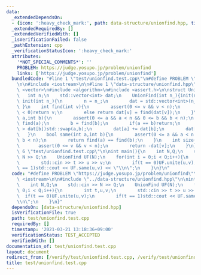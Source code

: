 ```yaml
---
data:
  _extendedDependsOn:
  - {icon: ':heavy_check_mark:', path: data-structure/unionfind.hpp, title: data-structure/unionfind.hpp}
  _extendedRequiredBy: []
  _extendedVerifiedWith: []
  _isVerificationFailed: false
  _pathExtension: cpp
  _verificationStatusIcon: ':heavy_check_mark:'
  attributes:
    '*NOT_SPECIAL_COMMENTS*': ''
    PROBLEM: https://judge.yosupo.jp/problem/unionfind
    links: ['https://judge.yosupo.jp/problem/unionfind']
  bundledCode: "#line 1 \"test/unionfind.test.cpp\"\n#define PROBLEM \"https://judge.yosupo.jp/problem/unionfind\"\
    \n\n#include <iostream>\n\n#line 1 \"data-structure/unionfind.hpp\"\n\n\n\n#include\
    \ <vector>\n#include <algorithm>\n#include <assert.h>\n\nstruct UnionFind{\n \
    \   int n;\n    std::vector<int> dat;\n    UnionFind(int n_){init(n_);}\n    void\
    \ init(int n_){\n        n = n_;\n        dat = std::vector<int>(n_,-1);\n   \
    \ }\n    int find(int v){\n        assert(0 <= v && v < n);\n        if(dat[v]\
    \ < 0)return v;\n        else return dat[v] = find(dat[v]);\n    }\n    void unite(int\
    \ a,int b){\n        assert(0 <= a && a < n && 0 <= b && b < n);\n        a =\
    \ find(a);\n        b = find(b);\n        if(a == b)return;\n        if(dat[a]\
    \ > dat[b])std::swap(a,b);\n        dat[a] += dat[b];\n        dat[b] = a;\n \
    \   }\n    bool same(int a,int b){\n        assert(0 <= a && a < n && 0 <= b &&\
    \ b < n);\n        return find(a) == find(b);\n    }\n    int size(int v){\n \
    \       assert(0 <= v && v < n);\n        return -dat[v];\n    }\n};\n\n\n#line\
    \ 6 \"test/unionfind.test.cpp\"\n\nint main(){\n    int N,Q;\n    std::cin >>\
    \ N >> Q;\n    UnionFind UF(N);\n    for(int i = 0;i < Q;i++){\n        int t,u,v;\n\
    \        std::cin >> t >> u >> v;\n        if(t == 0)UF.unite(u,v);\n        if(t\
    \ == 1)std::cout << UF.same(u,v) << \"\\n\";\n    }\n}\n"
  code: "#define PROBLEM \"https://judge.yosupo.jp/problem/unionfind\"\n\n#include\
    \ <iostream>\n\n#include \"../data-structure/unionfind.hpp\"\n\nint main(){\n\
    \    int N,Q;\n    std::cin >> N >> Q;\n    UnionFind UF(N);\n    for(int i =\
    \ 0;i < Q;i++){\n        int t,u,v;\n        std::cin >> t >> u >> v;\n      \
    \  if(t == 0)UF.unite(u,v);\n        if(t == 1)std::cout << UF.same(u,v) << \"\
    \\n\";\n    }\n}"
  dependsOn: [data-structure/unionfind.hpp]
  isVerificationFile: true
  path: test/unionfind.test.cpp
  requiredBy: []
  timestamp: '2021-03-21 13:18:36+09:00'
  verificationStatus: TEST_ACCEPTED
  verifiedWith: []
documentation_of: test/unionfind.test.cpp
layout: document
redirect_from: [/verify/test/unionfind.test.cpp, /verify/test/unionfind.test.cpp.html]
title: test/unionfind.test.cpp
---
```

